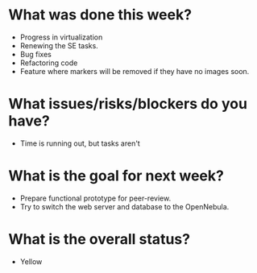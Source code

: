 # What was done this week?
- Progress in virtualization
- Renewing the SE tasks.
- Bug fixes
- Refactoring code
- Feature where markers will be removed if they have no images soon.

# What issues/risks/blockers do you have?
- Time is running out, but tasks aren't

# What is the goal for next week?
- Prepare functional prototype for peer-review.
- Try to switch the web server and database to the OpenNebula.

# What is the overall status?
- Yellow